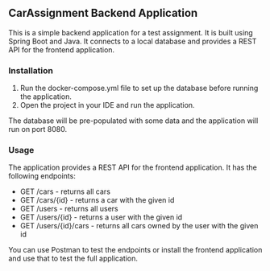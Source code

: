 ## CarAssignment Backend Application

This is a simple backend application for a test assignment. It is built using Spring Boot and Java.
It connects to a local database and provides a REST API for the frontend application.


### Installation

1. Run the docker-compose.yml file to set up the database before running the application.
2. Open the project in your IDE and run the application.

The database will be pre-populated with some data and the application will run on port 8080.


### Usage

The application provides a REST API for the frontend application. It has the following endpoints:

- GET /cars - returns all cars
- GET /cars/{id} - returns a car with the given id
- GET /users - returns all users
- GET /users/{id} - returns a user with the given id
- GET /users/{id}/cars - returns all cars owned by the user with the given id

You can use Postman to test the endpoints or install the frontend application and use that to test the full application.
